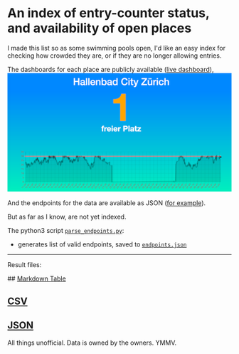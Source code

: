 
# An index of entry-counter status, and availability of open places

I made this list so as some swimming pools open, I'd like an easy index for checking how crowded they are, or if they are no longer allowing entries.

The dashboards for each place are publicly available ([live dashboard](https://www.countee.ch/app/de/counter/c5eb19118e5824)),
![example screenshot](https://raw.githubusercontent.com/philshem/swiss_counter_data/master/screenshot.png)

And the endpoints for the data are available as JSON ([for example](https://www.startupuniverse.ch/api/1.0/de/counters/get/71)).

But as far as I know, are not yet indexed.

The python3 script [`parse_endpoints.py`](https://github.com/philshem/swiss_counter_data/blob/master/parse_endpoints.py):

+ generates list of valid endpoints, saved to [`endpoints.json`](https://raw.githubusercontent.com/philshem/swiss_counter_data/master/endpoints.json)

---

Result files:

## [Markdown Table](https://github.com/philshem/swiss_counter_data/blob/master/RESULTS.md)

## [CSV](https://raw.githubusercontent.com/philshem/swiss_counter_data/master/results.csv)

## [JSON](https://raw.githubusercontent.com/philshem/swiss_counter_data/master/results.json)


All things unofficial. Data is owned by the owners. YMMV.

